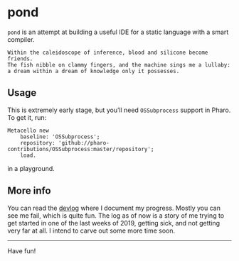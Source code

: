 # pond

`pond` is an attempt at building a useful IDE for a static language with a
smart compiler.

```text
Within the caleidoscope of inference, blood and silicone become friends.
The fish nibble on clammy fingers, and the machine sings me a lullaby:
a dream within a dream of knowledge only it possesses.
```

## Usage

This is extremely early stage, but you’ll need `OSSubprocess` support in Pharo.
To get it, run:

```smalltalk
Metacello new
 	baseline: 'OSSubprocess';
 	repository: 'github://pharo-contributions/OSSubprocess:master/repository';
	load.
```

in a playground.

## More info

You can read the [devlog](/devlog) where I document my progress. Mostly you can
see me fail, which is quite fun. The log as of now is a story of me trying to
get started in one of the last weeks of 2019, getting sick, and not getting very
far at all. I intend to carve out some more time soon.

<hr/>

Have fun!
